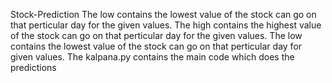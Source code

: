 Stock-Prediction
The low contains the lowest value of the stock can go on that perticular day for the given values.
The high contains the highest value of the stock can go on that perticular day for the given values.
The low contains the lowest value of the stock can go on that perticular day for given values.
The kalpana.py contains the main code which does the predictions  

